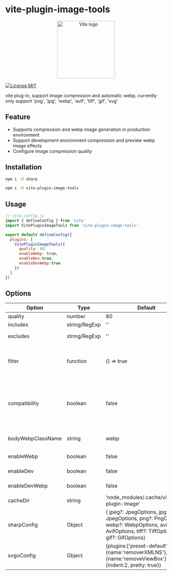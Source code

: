 # vite-plugin-image-tools

<p align="center">
  <a href="https://vite.dev" target="_blank" rel="noopener noreferrer">
    <img width="180" src="https://vite.dev/logo.svg" alt="Vite logo">
  </a>
</p>

[![License MIT](https://img.shields.io/badge/License-MIT-yellow.svg)](https://opensource.org/licenses/MIT)

vite plug-in, support image compression and automatic webp, currently only support 'png', 'jpg', 'webp', 'avif', 'tiff', 'gif', 'svg'

## Feature

- Supports compression and webp image generation in production environment
- Support development environment compression and preview webp image effects
- Configure image compression quality

## Installation

```bash
npm i -D sharp

npm i -D vite-plugin-image-tools
```

## Usage

```js
// vite.config.js
import { defineConfig } from 'vite'
import VitePluginImageTools from 'vite-plugin-image-tools'

export default defineConfig({
  plugins: [
    VitePluginImageTools({
      quality: 80,
      enableWebp: true，
      enableDev:true,
      enableDevWebp:true
    })
  ]
})
```

## Options
| Option            | Type          | Default                                                                                                                                  | Description                                                                                                                                                                                                                                 |
| ----------------- | ------------- | ---------------------------------------------------------------------------------------------------------------------------------------- | ------------------------------------------------------------------------------------------------------------------------------------------------------------------------------------------------------------------------------------------- |
| quality           | number        | 80                                                                                                                                       | picture quality (1-100)                                                                                                                                                                                                                     |
| includes          | string/RegExp | ''                                                                                                                                       | jpe?g                                                                                                                                                                                                                                       |
| excludes          | string/RegExp | ''                                                                                                                                       | example：!'`xxx.png'.includs(inclouds) !includes.test('xxx.png')`                                                                                                                                                                           |
| filter            | function      | () => true                                                                                                                               | Filtering method, customizable image filtering logic, supported asyncParameter: Image pathexample：filter: (path) => {  return path.includes('.png') }                                                                                      |
| compatibility     | boolean       | false                                                                                                                                    | Whether it is compatible with low-version browsers, it takes effect in the production environment,true：Only images in css will be converted to webp (currently only css processing is supported during packaging). false：all replace webp |
| bodyWebpClassName | string        | webp                                                                                                                                     | The webp class of the body tag is used to generate classes compatible with webp                                                                                                                                                             |
| enableWebp        | boolean       | false                                                                                                                                    | Whether to switch to webp in the production environment                                                                                                                                                                                     |
| enableDev         | boolean       | false                                                                                                                                    | Whether to enable compression in the development environment                                                                                                                                                                                |
| enableDevWebp     | boolean       | false                                                                                                                                    | Whether to switch to webp in the development environment                                                                                                                                                                                    |
| cacheDir          | string        | ‘node_modules/.cache/vite-plugin-image’                                                                                                | Cache path,this path is valid only in the development environment                                                                                                                                                                           |
| sharpConfig       | Object        | { jpeg?: JpegOptions, jpg?: JpegOptions, png?: PngOptions, webp?: WebpOptions, avif?: AvifOptions, tiff?: TiffOptions, gif?: GifOptions} | [sharp config](https://sharp.pixelplumbing.com/api-output/#_top)                                                                                                                                                                            |
| svgoConfig        | Object        | {plugins:['preset-default',{name:'removerXMLNS'},{name:'removeViewBox'}],js2svg:{indent:2, pretty: true}}                                | [https://svgo.dev/docs/preset-default/]()                                                                                                                                                                                                   |

